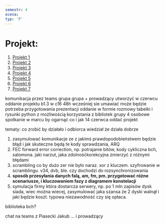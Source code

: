 ```yaml
---
semestr: 4
ocena: 
typ: 'P'
---
```


# Projekt:
1. [Projekt 1](/Notatki/Semestr%204/Niezawodno%C5%9B%C4%87%20i%20diagnostyka%20uk%C5%82ad%C3%B3w%20cyfrowy/Projekt/Projekt%201/Projekt%201.md)
2. [Projekt 2](/Notatki/Semestr%204/Niezawodno%C5%9B%C4%87%20i%20diagnostyka%20uk%C5%82ad%C3%B3w%20cyfrowy/Projekt/Projekt%202/Projekt%202.md)
3. [Projekt 3](/Notatki/Semestr%204/Niezawodno%C5%9B%C4%87%20i%20diagnostyka%20uk%C5%82ad%C3%B3w%20cyfrowy/Projekt/Projekt%203/Projekt%203.md)
4. [Projekt 4](/Notatki/Semestr%204/Niezawodno%C5%9B%C4%87%20i%20diagnostyka%20uk%C5%82ad%C3%B3w%20cyfrowy/Projekt/Projekt%204/Projekt%204.md)
5. [Projekt 5](/Notatki/Semestr%204/Niezawodno%C5%9B%C4%87%20i%20diagnostyka%20uk%C5%82ad%C3%B3w%20cyfrowy/Projekt/Projekt%205/Projekt%205.md)
6. [Projekt 6](/Notatki/Semestr%204/Niezawodno%C5%9B%C4%87%20i%20diagnostyka%20uk%C5%82ad%C3%B3w%20cyfrowy/Projekt/Projekt%206/Projekt%206.md)
7. [Projekt 7](/Notatki/Semestr%204/Niezawodno%C5%9B%C4%87%20i%20diagnostyka%20uk%C5%82ad%C3%B3w%20cyfrowy/Projekt/Projekt%207/Projekt%207.md)


komunikacja przez teams
grupa grupa + prowadzący utworzyć
w czerwcu oddanie projektu
b1.3 w c16
48h wcześniej sie umawiać
może będzie potrzeba przygotowania prezentacji
oddanie w formie rozmowy
tabelki i rysunki
python z możliwością korzystania z bibliotek
grupy 4 osobowe
spotkanie w marcu by ogarnąć co i jak
14 czerwca oddać projekt



tematy: co zrobić by działało i odbiorca wiedział że działa dobrze
1. zasymulować komunikacje ze z jakimś prawdopodobieństwem będzie błąd i jak skuteczne będą te kody sprawdzania, ARQ
2. FEC forward error correction, np. potrajanie bitów, kody cykliczna bch, salomona. jaki narzut, jaka zdolnośćkorekcyjna zmierzyć z różnymi błędami
3. scrambling co by dużo zer nie było naraz. xor z kluczem. szyfrowanie w scramblingu. v34, dvb, ble. czy dochodzi do rozsynchronizowania
4. **sposób przesyłania danych falą, am, fm, pm. przygotować różne scenariusze, i kluczowaniem fazy z diagramem konstelacji**
5. symulacja firmy która dostarcza serwery, np. po 1 mln zapisów dysk siada, wiec można wiecej, zasymulować jaka szansa że 2 dyski walnął i jaki będzie koszt. typowa niezawodność czy się opłaca.

biblioteka bch?


chat na teams z 
Piasecki Jakub ... i prowadzący


